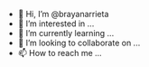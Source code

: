 - 👋 Hi, I’m @brayanarrieta
- 👀 I’m interested in ...
- 🌱 I’m currently learning ...
- 💞️ I’m looking to collaborate on ...
- 📫 How to reach me ...

<!---
brayanarrieta/brayanarrieta is a ✨ special ✨ repository because its `README.md` (this file) appears on your GitHub profile.
You can click the Preview link to take a look at your changes.
--->
